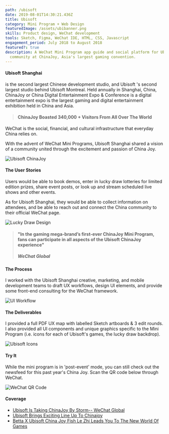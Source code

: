 ```yaml
---
path: /ubisoft
date: 2019-08-01T14:30:21.436Z
title: Ubisoft
category: Mini Program + Web Design
featuredImage: /assets/ubibanner.png
skills: Product design, WeChat development
tools: Sketch, Figma, WeChat IDE, HTML, CSS, Javascript
engagement_period: July 2018 to August 2018
featured?: true
description: A WeChat Mini Program app guide and social platform for Ubisoft's
  community at ChinaJoy, Asia's largest gaming convention.
---
```

#### Ubisoft Shanghai

is the second largest Chinese development studio, and Ubisoft 's second largest studio behind Ubisoft Montreal. Held annually in Shanghai, China, ChinaJoy or China Digital Entertainment Expo & Conference is a digital entertainment expo is the largest gaming and digital entertainment exhibition held in China and Asia.

> #### ChinaJoy Boasted 340,000 + Visitors From All Over The World

WeChat is the social, financial, and cultural infrastructure that everyday China relies on.

With the advent of WeChat Mini Programs, Ubisoft Shanghai shared a vision of a community united through the excitement and passion of China Joy.

![Ubisoft ChinaJoy](/assets/ubi_cj.jpg "Ubisoft ChinaJoy")

#### The User Stories

Users would be able to book demos, enter in lucky draw lotteries for limited edition prizes, share event posts, or look up and stream scheduled live shows and other events.

As for Ubisoft Shanghai, they would be able to collect information on attendees, and be able to reach out and connect the China community to their official WeChat page.

![Lucky Draw Design](/assets/ubi_lucky.png "Lucky Draw Design")

> #### "In the gaming mega-brand’s first-ever ChinaJoy Mini Program, fans can participate in all aspects of the Ubisoft ChinaJoy experience"
>
> ##### *WeChat Global*

#### The Process

I worked with the Ubisoft Shanghai creative, marketing, and mobile development teams to draft UX workflows, design UI elements, and provide some front-end consulting for the WeChat framework.

![UI Workflow](/assets/ubi_ui.jpg "UI Workflow")

#### The Deliverables

I provided a full PDF UX map with labelled Sketch artboards & 3 edit rounds. I also provided all UI components and unique graphics specific to the Mini Program (i.e. icons for each of Ubisoft's games, the lucky draw backdrop).

![Ubisoft Icons](/assets/ubi_icons.png "Ubisoft Icons")

#### Try It

While the mini program is in 'post-event' mode, you can still check out the newsfeed for this past year's China Joy. Scan the QR code below through WeChat.

![WeChat QR Code](/assets/ubi_wechatqr.jpg "WeChat QR Code")

#### Coverage

<ul>

 <li><a href="https://mp.weixin.qq.com/s/OhuxV5_XkIEuES5QgS2Vyg" target="_blank" rel="noopener">Ubisoft Is Taking ChinaJoy By Storm-- WeChat Global</a></li>
 <li><a href="http://blog.ubi.com/en-GB/ubisoft-brings-exciting-line-chinajoy/" target="_blank" rel="noopener">Ubisoft Brings Exciting Line Up To Chinajoy</a>
</li>
 <li><a href="https://www.douyu.com/cms/new_list/201808/02/8373.shtml" target="_blank" rel="noopener">Betta X Ubisoft China Joy Fish Le Zhi Leads You To The New World Of Games</a></li>
</ul>